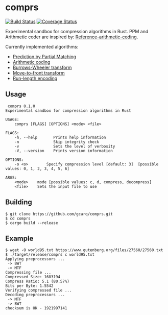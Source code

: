 # comprs

[![Build Status](https://travis-ci.org/gcarq/comprs.svg?branch=master)](https://travis-ci.org/gcarq/comprs) [![Coverage Status](https://coveralls.io/repos/github/gcarq/comprs/badge.svg)](https://coveralls.io/github/gcarq/comprs)

Experimental sandbox for compression algorithms in Rust.
PPM and Arithmetic coder are inspired by: [Reference-arithmetic-coding](https://github.com/nayuki/Reference-arithmetic-coding).

Currently implemented algorithms:
* [Prediction by Partial Matching](https://en.wikipedia.org/wiki/Prediction_by_partial_matching)
* [Arithmetic coding](https://en.wikipedia.org/wiki/Arithmetic_coding)
* [Burrows-Wheeler transform](https://en.wikipedia.org/wiki/Burrows%E2%80%93Wheeler_transform)
* [Move-to-front transform](https://en.wikipedia.org/wiki/Move-to-front_transform)
* [Run-length encoding](https://en.wikipedia.org/wiki/Run-length_encoding)

## Usage

```
 comprs 0.1.0
Experimental sandbox for compression algorithms in Rust

USAGE:
    comprs [FLAGS] [OPTIONS] <mode> <file>

FLAGS:
    -h, --help       Prints help information
    -n               Skip integrity check
    -v               Sets the level of verbosity
    -V, --version    Prints version information

OPTIONS:
    -o <o>        Specify compression level [default: 3]  [possible values: 0, 1, 2, 3, 4, 5, 6]

ARGS:
    <mode>    mode [possible values: c, d, compress, decompress]
    <file>    Sets the input file to use
```

## Building

```
$ git clone https://github.com/gcarq/comprs.git
$ cd comprs
$ cargo build --release
```

## Example

```
$ wget -O world95.txt https://www.gutenberg.org/files/27560/27560.txt
$ ./target/release/comprs c world95.txt
Applying preprocessors ...
 -> BWT
 -> MTF
Compressing file ...
Compressed Size: 1683194
Compress Ratio: 5.1 (80.57%)
Bits per Byte: 1.5542
Verifying compressed file ...
Decoding preprocessors ...
 -> MTF
 -> BWT
checksum is OK - 1921997141
```
